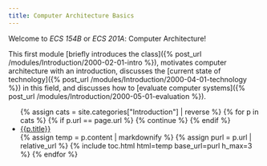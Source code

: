```yaml
---
title: Computer Architecture Basics
---
```


Welcome to *ECS 154B* or *ECS 201A*: Computer Architecture!

This first module [briefly introduces the class]({% post_url /modules/Introduction/2000-02-01-intro %}), motivates computer architecture with an introduction, discusses the [current state of technology]({% post_url /modules/Introduction/2000-04-01-technology %}) in this field, and discusses how to [evaluate computer systems]({% post_url /modules/Introduction/2000-05-01-evaluation %}).

<ul>
{% assign cats = site.categories["Introduction"] | reverse %}
{% for p in cats %}
    {% if p.url == page.url %}
        {% continue %}
    {% endif %}
    <li>
        <a href="{{p.url | relative_url}}"> {{p.title}} </a>
    </li>
    {% assign temp = p.content | markdownify %}
    {% assign purl = p.url | relative_url %}
    {% include toc.html html=temp base_url=purl h_max=3 %}
{% endfor %}
</ul>
